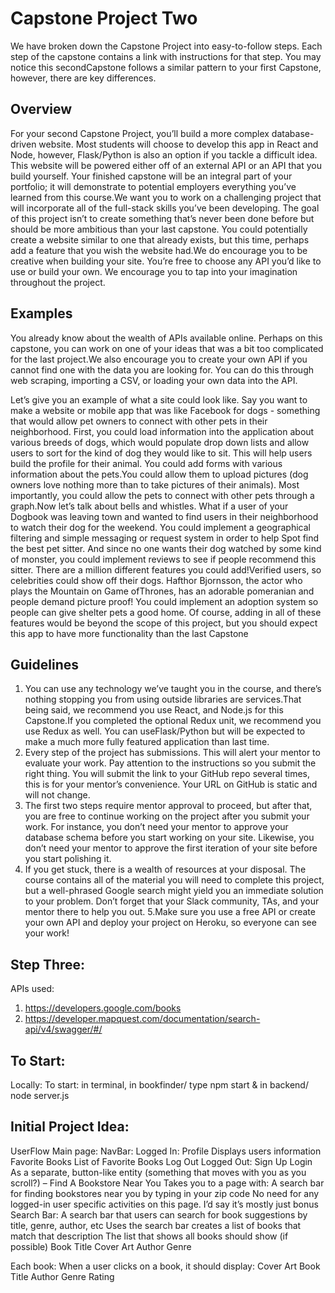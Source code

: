 # Capstone Project Two

We have broken down the Capstone Project into easy-to-follow steps. Each step of the capstone contains a link with instructions for that step. You may notice this secondCapstone follows a similar pattern to your first Capstone, however, there are key differences.

## Overview

For your second Capstone Project, you’ll build a more complex database-driven website. Most students will choose to develop this app in React and Node, however, Flask/Python is also an option if you tackle a difficult idea. This website will be powered either off of an external API or an API that you build yourself. Your finished capstone will be an integral part of your portfolio; it will demonstrate to potential employers everything you’ve learned from this course.We want you to work on a challenging project that will incorporate all of the full-stack skills you’ve been developing. The goal of this project isn’t to create something that’s never been done before but should be more ambitious than your last capstone. You could potentially create a website similar to one that already exists, but this time, perhaps add a feature that you wish the website had.We do encourage you to be creative when building your site. You’re free to choose any API you’d like to use or build your own. We encourage you to tap into your imagination throughout the project.

## Examples

You already know about the wealth of APIs available online. Perhaps on this capstone, you can work on one of your ideas that was a bit too complicated for the last project.We also encourage you to create your own API if you cannot find one with the data you are looking for. You can do this through web scraping, importing a CSV, or loading your own data into the API.

Let’s give you an example of what a site could look like. Say you want to make a website or mobile app that was like Facebook for dogs - something that would allow pet owners to connect with other pets in their neighborhood. First, you could load information into the application about various breeds of dogs, which would populate drop down lists and allow users to sort for the kind of dog they would like to sit. This will help users build the profile for their animal. You could add forms with various information about the pets.You could allow them to upload pictures (dog owners love nothing more than to take pictures of their animals). Most importantly, you could allow the pets to connect with other pets through a graph.Now let’s talk about bells and whistles. What if a user of your Dogbook was leaving town and wanted to find users in their neighborhood to watch their dog for the weekend. You could implement a geographical filtering and simple messaging or request system in order to help Spot find the best pet sitter. And since no one wants their dog watched by some kind of monster, you could implement reviews to see if people recommend this sitter. There are a million different features you could add!Verified users, so celebrities could show off their dogs. Hafthor Bjornsson, the actor who plays the Mountain on Game ofThrones, has an adorable pomeranian and people demand picture proof! You could implement an adoption system so people can give shelter pets a good home. Of course, adding in all of these features would be beyond the scope of this project, but you should expect this app to have more functionality than the last Capstone

## Guidelines

1. You can use any technology we’ve taught you in the course, and there’s nothing stopping you from using outside libraries are services.That being said, we recommend you use React, and Node.js for this Capstone.If you completed the optional Redux unit, we recommend you use Redux as well. You can useFlask/Python but will be expected to make a much more fully featured application than last time.
2. Every step of the project has submissions. This will alert your mentor to evaluate your work. Pay attention to the instructions so you submit the right thing. You will submit the link to your GitHub repo several times, this is for your mentor’s convenience. Your URL on GitHub is static and will not change.
3. The first two steps require mentor approval to proceed, but after that, you are free to continue working on the project after you submit your work. For instance, you don’t need your mentor to approve your database schema before you start working on your site. Likewise, you don’t need your mentor to approve the first iteration of your site before you start polishing it.
4. If you get stuck, there is a wealth of resources at your disposal. The course contains all of the material you will need to complete this project, but a well-phrased Google search might yield you an immediate solution to your problem. Don’t forget that your Slack community, TAs, and your mentor there to help you out.
   5.Make sure you use a free API or create your own API and deploy your project on Heroku, so everyone can see your work!

## Step Three:

APIs used:

1. https://developers.google.com/books
2. https://developer.mapquest.com/documentation/search-api/v4/swagger/#/

## To Start:

Locally:
To start: in terminal, in bookfinder/ type npm start & in backend/ node server.js

## Initial Project Idea:

UserFlow
Main page:
NavBar:
Logged In:
Profile
Displays users information Favorite Books
List of Favorite Books
Log Out
Logged Out:
Sign Up
Login
As a separate, button-like entity (something that moves with you as you scroll?) – Find A Bookstore Near You
Takes you to a page with:
A search bar for finding bookstores near you by typing in your zip code
No need for any logged-in user specific activities on this page. I’d say it’s mostly just bonus
Search Bar:
A search bar that users can search for book suggestions by title, genre, author, etc
Uses the search bar creates a list of books that match that description
The list that shows all books should show (if possible)
Book Title
Cover Art
Author
Genre

Each book: When a user clicks on a book, it should display:
Cover Art
Book Title
Author
Genre
Rating
